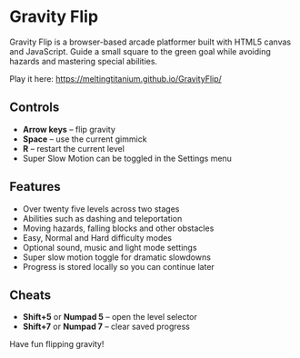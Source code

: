 # Gravity Flip

Gravity Flip is a browser-based arcade platformer built with HTML5 canvas and JavaScript. Guide a small square to the green goal while avoiding hazards and mastering special abilities.

Play it here: <https://meltingtitanium.github.io/GravityFlip/>

## Controls

- **Arrow keys** &ndash; flip gravity
- **Space** &ndash; use the current gimmick
- **R** &ndash; restart the current level
- Super Slow Motion can be toggled in the Settings menu

## Features

- Over twenty five levels across two stages
- Abilities such as dashing and teleportation
- Moving hazards, falling blocks and other obstacles
- Easy, Normal and Hard difficulty modes
- Optional sound, music and light mode settings
- Super slow motion toggle for dramatic slowdowns
- Progress is stored locally so you can continue later

## Cheats 
- **Shift+5** or **Numpad 5** &ndash; open the level selector
- **Shift+7** or **Numpad 7** &ndash; clear saved progress


Have fun flipping gravity!

